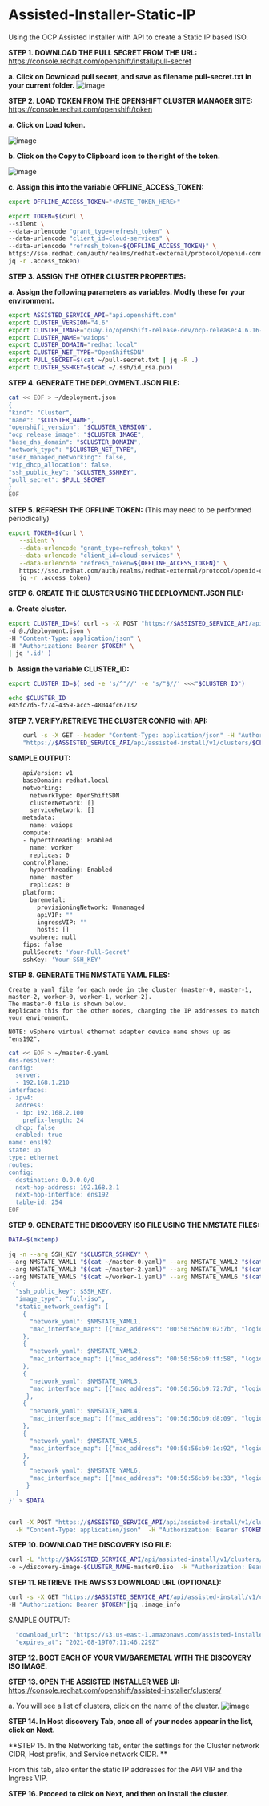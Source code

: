 # Assisted-Installer-Static-IP
Using the OCP Assisted Installer with API to create a Static IP based ISO.


**STEP 1. DOWNLOAD THE PULL SECRET FROM THE URL:**
https://console.redhat.com/openshift/install/pull-secret

**a. Click on Download pull secret, and save as filename pull-secret.txt in your current folder.**
![image](https://user-images.githubusercontent.com/48925593/134422760-dc8b8010-56d4-4061-89c1-6e78a73a52db.png)


**STEP 2. LOAD TOKEN FROM THE OPENSHIFT CLUSTER MANAGER SITE:**
  https://console.redhat.com/openshift/token

**a. Click on Load token.**

![image](https://user-images.githubusercontent.com/48925593/134417909-5af81a67-4648-4827-b1ff-e533cffdd595.png)


**b. Click on the Copy to Clipboard icon to the right of the token.**

![image](https://user-images.githubusercontent.com/48925593/134417785-206fb11c-dfe4-4753-9fc8-166b8ee6de39.png)


**c. Assign this into the variable OFFLINE_ACCESS_TOKEN:**

   ```bash
   export OFFLINE_ACCESS_TOKEN="<PASTE_TOKEN_HERE>"

   export TOKEN=$(curl \
   --silent \
   --data-urlencode "grant_type=refresh_token" \
   --data-urlencode "client_id=cloud-services" \
   --data-urlencode "refresh_token=${OFFLINE_ACCESS_TOKEN}" \
   https://sso.redhat.com/auth/realms/redhat-external/protocol/openid-connect/token | \
   jq -r .access_token)
   ```


**STEP 3. ASSIGN THE OTHER CLUSTER PROPERTIES:**

**a. Assign the following parameters as variables. Modfy these for your environment.**

   ```bash
   export ASSISTED_SERVICE_API="api.openshift.com"
   export CLUSTER_VERSION="4.6"                                                   # OpenShift version    
   export CLUSTER_IMAGE="quay.io/openshift-release-dev/ocp-release:4.6.16-x86_64"
   export CLUSTER_NAME="waiops"                                                   # OpenShift cluster name    
   export CLUSTER_DOMAIN="redhat.local"                                           # Domain name where the cluster will be deployed 
   export CLUSTER_NET_TYPE="OpenShiftSDN"                                         # Set the Network type to deploy with OpenShift
   export PULL_SECRET=$(cat ~/pull-secret.txt | jq -R .)                          # Loading the pull-secret into variable
   export CLUSTER_SSHKEY=$(cat ~/.ssh/id_rsa.pub)                                 # Loading the public key into variable
   ```
   
**STEP 4. GENERATE THE DEPLOYMENT.JSON FILE:**

   ```bash
   cat << EOF > ~/deployment.json
   {
   "kind": "Cluster",
   "name": "$CLUSTER_NAME",
   "openshift_version": "$CLUSTER_VERSION",
   "ocp_release_image": "$CLUSTER_IMAGE",
   "base_dns_domain": "$CLUSTER_DOMAIN",
   "network_type": "$CLUSTER_NET_TYPE",
   "user_managed_networking": false,
   "vip_dhcp_allocation": false,
   "ssh_public_key": "$CLUSTER_SSHKEY",
   "pull_secret": $PULL_SECRET
   }
   EOF
   ```


**STEP 5. REFRESH THE OFFLINE TOKEN:**
(This may need to be performed periodically)


   ```bash
   export TOKEN=$(curl \
      --silent \
      --data-urlencode "grant_type=refresh_token" \
      --data-urlencode "client_id=cloud-services" \
      --data-urlencode "refresh_token=${OFFLINE_ACCESS_TOKEN}" \
      https://sso.redhat.com/auth/realms/redhat-external/protocol/openid-connect/token | \
      jq -r .access_token)
   ```

**STEP 6. CREATE THE CLUSTER USING THE DEPLOYMENT.JSON FILE:**

**a. Create cluster.**
   ```bash
   export CLUSTER_ID=$( curl -s -X POST "https://$ASSISTED_SERVICE_API/api/assisted-install/v1/clusters" \
  -d @./deployment.json \
  -H "Content-Type: application/json" \
  -H "Authorization: Bearer $TOKEN" \
  | jq '.id' )
   ```
  
**b. Assign the variable CLUSTER_ID:**
  ```bash
  export CLUSTER_ID=$( sed -e 's/^"//' -e 's/"$//' <<<"$CLUSTER_ID")
  
  echo $CLUSTER_ID
  e85fc7d5-f274-4359-acc5-48044fc67132
   ```

**STEP 7. VERIFY/RETRIEVE THE CLUSTER CONFIG with API:**

  ```bash
      curl -s -X GET --header "Content-Type: application/json" -H "Authorization: Bearer $TOKEN" \
      "https://$ASSISTED_SERVICE_API/api/assisted-install/v1/clusters/$CLUSTER_ID/install-config"|jq -r
   ```
      
**SAMPLE OUTPUT:**
  ```bash
      apiVersion: v1
      baseDomain: redhat.local
      networking:
        networkType: OpenShiftSDN
        clusterNetwork: []
        serviceNetwork: []
      metadata:
        name: waiops
      compute:
      - hyperthreading: Enabled
        name: worker
        replicas: 0
      controlPlane:
        hyperthreading: Enabled
        name: master
        replicas: 0
      platform:
        baremetal:
          provisioningNetwork: Unmanaged
          apiVIP: ""
          ingressVIP: ""
          hosts: []
        vsphere: null
      fips: false
      pullSecret: 'Your-Pull-Secret'
      sshKey: 'Your-SSH_KEY'
  ```
      
**STEP 8. GENERATE THE NMSTATE YAML FILES:**

    Create a yaml file for each node in the cluster (master-0, master-1, master-2, worker-0, worker-1, worker-2).
    The master-0 file is shown below. 
    Replicate this for the other nodes, changing the IP addresses to match your environment.
    
    NOTE: vSphere virtual ethernet adapter device name shows up as "ens192".
    
  ```bash
cat << EOF > ~/master-0.yaml 
dns-resolver:
  config:
    server:
    - 192.168.1.210
interfaces:
- ipv4:
    address:
    - ip: 192.168.2.100
      prefix-length: 24
    dhcp: false
    enabled: true
  name: ens192
  state: up
  type: ethernet
routes:
  config:
  - destination: 0.0.0.0/0
    next-hop-address: 192.168.2.1
    next-hop-interface: ens192
    table-id: 254
EOF
   ```
   
**STEP 9. GENERATE THE DISCOVERY ISO FILE USING THE NMSTATE FILES:**

```bash
DATA=$(mktemp)

jq -n --arg SSH_KEY "$CLUSTER_SSHKEY" \
--arg NMSTATE_YAML1 "$(cat ~/master-0.yaml)" --arg NMSTATE_YAML2 "$(cat ~/master-1.yaml)" \
--arg NMSTATE_YAML3 "$(cat ~/master-2.yaml)" --arg NMSTATE_YAML4 "$(cat ~/worker-0.yaml)" \
--arg NMSTATE_YAML5 "$(cat ~/worker-1.yaml)" --arg NMSTATE_YAML6 "$(cat ~/worker-2.yaml)" \
'{
  "ssh_public_key": $SSH_KEY,
  "image_type": "full-iso",
  "static_network_config": [
    {
      "network_yaml": $NMSTATE_YAML1,
      "mac_interface_map": [{"mac_address": "00:50:56:b9:02:7b", "logical_nic_name": "ens192"}]
    },
    {
      "network_yaml": $NMSTATE_YAML2,
      "mac_interface_map": [{"mac_address": "00:50:56:b9:ff:58", "logical_nic_name": "ens192"}]
    },
    {
      "network_yaml": $NMSTATE_YAML3,
      "mac_interface_map": [{"mac_address": "00:50:56:b9:72:7d", "logical_nic_name": "ens192"}]
     },
    {
      "network_yaml": $NMSTATE_YAML4,
      "mac_interface_map": [{"mac_address": "00:50:56:b9:d8:09", "logical_nic_name": "ens192"}]
    },
    {
      "network_yaml": $NMSTATE_YAML5,
      "mac_interface_map": [{"mac_address": "00:50:56:b9:1e:92", "logical_nic_name": "ens192"}]
    },
    {
      "network_yaml": $NMSTATE_YAML6,
      "mac_interface_map": [{"mac_address": "00:50:56:b9:be:33", "logical_nic_name": "ens192"}]
     }
  ]
}' > $DATA


curl -X POST "https://$ASSISTED_SERVICE_API/api/assisted-install/v1/clusters/$CLUSTER_ID/downloads/image" \
  -H "Content-Type: application/json"  -H "Authorization: Bearer $TOKEN" -d @$DATA
```

**STEP 10. DOWNLOAD THE DISCOVERY ISO FILE:**
   ```bash
   curl -L "http://$ASSISTED_SERVICE_API/api/assisted-install/v1/clusters/$CLUSTER_ID/downloads/image" \
   -o ~/discovery-image-$CLUSTER_NAME-master0.iso  -H "Authorization: Bearer $TOKEN"
  ```

**STEP 11. RETRIEVE THE AWS S3 DOWNLOAD URL (OPTIONAL):**
   ```bash
   curl -s -X GET "https://$ASSISTED_SERVICE_API/api/assisted-install/v1/clusters/$CLUSTER_ID" \
   -H "Authorization: Bearer $TOKEN"|jq .image_info
   ```
   
SAMPLE OUTPUT:
   ```bash
     "download_url": "https://s3.us-east-1.amazonaws.com/assisted-installer/discovery-image-....", 
     "expires_at": "2021-08-19T07:11:46.229Z"
   ```
**STEP 12. BOOT EACH OF YOUR VM/BAREMETAL WITH THE DISCOVERY ISO IMAGE.**

**STEP 13. OPEN THE ASSISTED INSTALLER WEB UI:**
  https://console.redhat.com/openshift/assisted-installer/clusters/

a. You will see a list of clusters, click on the name of the cluster. 
![image](https://user-images.githubusercontent.com/48925593/134430565-5640e3ca-7111-49b2-90f1-8813f65c5e5b.png)


**STEP 14. In Host discovery Tab, once all of your nodes appear in the list, click on Next.**

**STEP 15. In the Networking tab, enter the settings for the Cluster network CIDR, Host prefix, and Service network CIDR. **

From this tab, also enter the static IP addresses for the API VIP and the Ingress VIP. 

**STEP 16. Proceed to click on Next, and then on Install the cluster.**

